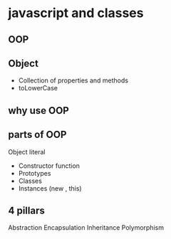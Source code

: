 # javascript and classes

## OOP

## Object
- Collection of properties and methods
- toLowerCase

## why use OOP

## parts of OOP
Object literal

- Constructor function
- Prototypes
- Classes
- Instances (new , this)

## 4 pillars

Abstraction
Encapsulation
Inheritance
Polymorphism

